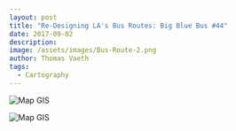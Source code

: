 ```yaml
---
layout: post
title: "Re-Designing LA's Bus Routes: Big Blue Bus #44"
date: 2017-09-02
description: 
image: /assets/images/Bus-Route-2.png
author: Thomas Vaeth
tags: 
  - Cartography
---
```


![Map GIS](/assets/images/Bus-Route-1.png.png)

![Map GIS](/assets/images/Bus-Route-2.png.png)